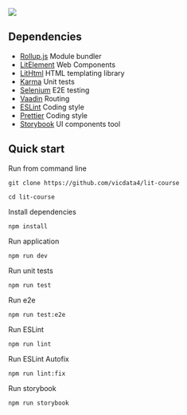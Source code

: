 ![](https://cdn.jsdelivr.net/gh/vicdata4/lit-course/assets/images/logo.png?v=4&s=100)

## Dependencies
- [Rollup.js](https://rollupjs.org) Module bundler
- [LitElement](https://lit-element.polymer-project.org) Web Components
- [LitHtml](https://lit-html.polymer-project.org) HTML templating library
- [Karma](https://karma-runner.github.io/) Unit tests
- [Selenium](https://www.selenium.dev/documentation/en/) E2E testing
- [Vaadin](https://www.npmjs.com/package/@vaadin/router) Routing
- [ESLint](https://eslint.org) Coding style
- [Prettier](https://prettier.io/) Coding style
- [Storybook](https://storybook.js.org/) UI components tool



## Quick start

Run from command line

```
git clone https://github.com/vicdata4/lit-course

cd lit-course
```

Install dependencies
```
npm install
```

Run application

```
npm run dev
```

Run unit tests

```
npm run test
```

Run e2e

```
npm run test:e2e
```

Run ESLint

```
npm run lint
```

Run ESLint Autofix

```
npm run lint:fix
```

Run storybook

```
npm run storybook
```
